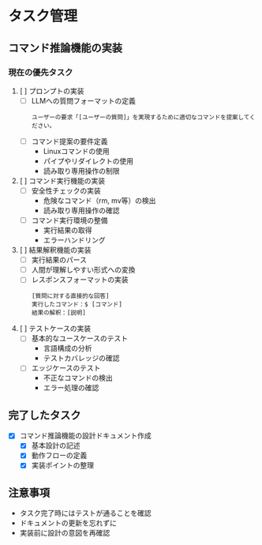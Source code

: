 # タスク管理

## コマンド推論機能の実装

### 現在の優先タスク
1. [ ] プロンプトの実装
   - [ ] LLMへの質問フォーマットの定義
     ```
     ユーザーの要求「[ユーザーの質問]」を実現するために適切なコマンドを提案してください。
     ```
   - [ ] コマンド提案の要件定義
     - Linuxコマンドの使用
     - パイプやリダイレクトの使用
     - 読み取り専用操作の制限

2. [ ] コマンド実行機能の実装
   - [ ] 安全性チェックの実装
     - 危険なコマンド（rm, mv等）の検出
     - 読み取り専用操作の確認
   - [ ] コマンド実行環境の整備
     - 実行結果の取得
     - エラーハンドリング

3. [ ] 結果解釈機能の実装
   - [ ] 実行結果のパース
   - [ ] 人間が理解しやすい形式への変換
   - [ ] レスポンスフォーマットの実装
     ```
     [質問に対する直接的な回答]
     実行したコマンド：$ [コマンド]
     結果の解釈：[説明]
     ```

4. [ ] テストケースの実装
   - [ ] 基本的なユースケースのテスト
     - 言語構成の分析
     - テストカバレッジの確認
   - [ ] エッジケースのテスト
     - 不正なコマンドの検出
     - エラー処理の確認

## 完了したタスク
- [x] コマンド推論機能の設計ドキュメント作成
  - [x] 基本設計の記述
  - [x] 動作フローの定義
  - [x] 実装ポイントの整理

## 注意事項
- タスク完了時にはテストが通ることを確認
- ドキュメントの更新を忘れずに
- 実装前に設計の意図を再確認 